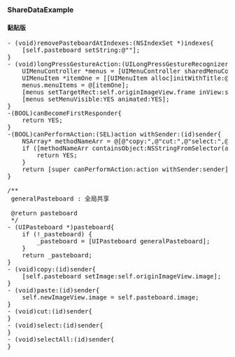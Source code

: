 ### ShareDataExample

#### 黏贴版
<pre>
- (void)removePasteboardAtIndexes:(NSIndexSet *)indexes{
    [self.pasteboard setString:@""];
}
- (void)longPressGestureAction:(UILongPressGestureRecognizer *)gesture{
    UIMenuController *menus = [UIMenuController sharedMenuController];
    UIMenuItem *itemOne = [[UIMenuItem alloc]initWithTitle:@"one" action:@selector(removePasteboardAtIndexes:)];
    menus.menuItems = @[itemOne];
    [menus setTargetRect:self.originImageView.frame inView:self.view];
    [menus setMenuVisible:YES animated:YES];
}
-(BOOL)canBecomeFirstResponder{
    return YES;
}
-(BOOL)canPerformAction:(SEL)action withSender:(id)sender{
    NSArray* methodNameArr = @[@"copy:",@"cut:",@"select:",@"selectAll:",@"paste:"];
    if ([methodNameArr containsObject:NSStringFromSelector(action)]) {
        return YES;
    }
    return [super canPerformAction:action withSender:sender];
}

/**
 generalPasteboard : 全局共享

 @return pasteboard
 */
- (UIPasteboard *)pasteboard{
    if (!_pasteboard) {
        _pasteboard = [UIPasteboard generalPasteboard];
    }
    return _pasteboard;
}
- (void)copy:(id)sender{
    [self.pasteboard setImage:self.originImageView.image];
}
- (void)paste:(id)sender{
    self.newImageView.image = self.pasteboard.image;
}
- (void)cut:(id)sender{
}
- (void)select:(id)sender{
}
- (void)selectAll:(id)sender{
}
</pre>
